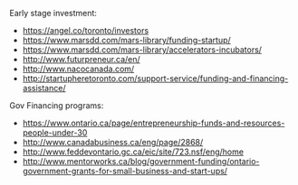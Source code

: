 Early stage investment:
- https://angel.co/toronto/investors
- https://www.marsdd.com/mars-library/funding-startup/
- https://www.marsdd.com/mars-library/accelerators-incubators/
- http://www.futurpreneur.ca/en/
- http://www.nacocanada.com/
- http://startupheretoronto.com/support-service/funding-and-financing-assistance/

Gov Financing programs:
- https://www.ontario.ca/page/entrepreneurship-funds-and-resources-people-under-30
- http://www.canadabusiness.ca/eng/page/2868/
- http://www.feddevontario.gc.ca/eic/site/723.nsf/eng/home
- http://www.mentorworks.ca/blog/government-funding/ontario-government-grants-for-small-business-and-start-ups/
